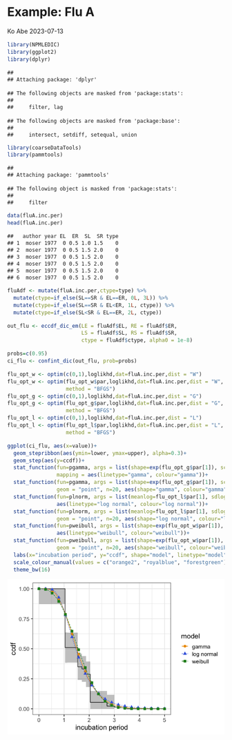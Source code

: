 Example: Flu A
================
Ko Abe
2023-07-13

``` r
library(NPMLEDIC)
library(ggplot2)
library(dplyr)
```

    ## 
    ## Attaching package: 'dplyr'

    ## The following objects are masked from 'package:stats':
    ## 
    ##     filter, lag

    ## The following objects are masked from 'package:base':
    ## 
    ##     intersect, setdiff, setequal, union

``` r
library(coarseDataTools)
library(pammtools)
```

    ## 
    ## Attaching package: 'pammtools'

    ## The following object is masked from 'package:stats':
    ## 
    ##     filter

``` r
data(fluA.inc.per)
head(fluA.inc.per)
```

    ##   author year EL  ER  SL  SR type
    ## 1  moser 1977  0 0.5 1.0 1.5    0
    ## 2  moser 1977  0 0.5 1.5 2.0    0
    ## 3  moser 1977  0 0.5 1.5 2.0    0
    ## 4  moser 1977  0 0.5 1.5 2.0    0
    ## 5  moser 1977  0 0.5 1.5 2.0    0
    ## 6  moser 1977  0 0.5 1.5 2.0    0

``` r
fluAdf <- mutate(fluA.inc.per,ctype=type) %>% 
  mutate(ctype=if_else(SL==SR & EL==ER, 0L, 3L)) %>% 
  mutate(ctype=if_else(SL==SR & EL<ER, 1L, ctype)) %>% 
  mutate(ctype=if_else(SL<SR & EL==ER, 2L, ctype)) 
```

``` r
out_flu <- eccdf_dic_em(LE = fluAdf$EL, RE = fluAdf$ER,
                        LS = fluAdf$SL, RS = fluAdf$SR,
                        ctype = fluAdf$ctype, alpha0 = 1e-8)
```

``` r
probs=c(0.95)
ci_flu <- confint_dic(out_flu, prob=probs)
```

``` r
flu_opt_w <- optim(c(0,1),loglikhd,dat=fluA.inc.per,dist = "W")
flu_opt_w <- optim(flu_opt_w$par,loglikhd,dat=fluA.inc.per,dist = "W",
                   method = "BFGS")
flu_opt_g <- optim(c(0,1),loglikhd,dat=fluA.inc.per,dist = "G")
flu_opt_g <- optim(flu_opt_g$par,loglikhd,dat=fluA.inc.per,dist = "G",
                   method = "BFGS")
flu_opt_l <- optim(c(0,1),loglikhd,dat=fluA.inc.per,dist = "L")
flu_opt_l <- optim(flu_opt_l$par,loglikhd,dat=fluA.inc.per,dist = "L",
                   method = "BFGS")
```

``` r
ggplot(ci_flu, aes(x=value))+
  geom_stepribbon(aes(ymin=lower, ymax=upper), alpha=0.3)+
  geom_step(aes(y=ccdf))+
  stat_function(fun=pgamma, args = list(shape=exp(flu_opt_g$par[1]), scale=exp(flu_opt_g$par[2]), lower.tail=FALSE),
                mapping = aes(linetype="gamma", colour="gamma"))+
  stat_function(fun=pgamma, args = list(shape=exp(flu_opt_g$par[1]), scale=exp(flu_opt_g$par[2]), lower.tail=FALSE),
                geom = "point", n=20, aes(shape="gamma", colour="gamma"), size=2.5)+
  stat_function(fun=plnorm, args = list(meanlog=flu_opt_l$par[1], sdlog=exp(flu_opt_l$par[2]), lower.tail=FALSE),
                aes(linetype="log normal", colour="log normal"))+
  stat_function(fun=plnorm, args = list(meanlog=flu_opt_l$par[1], sdlog=exp(flu_opt_l$par[2]), lower.tail=FALSE),
                geom = "point", n=20, aes(shape="log normal", colour="log normal"), size=2.5)+
  stat_function(fun=pweibull, args = list(shape=exp(flu_opt_w$par[1]), scale=exp(flu_opt_w$par[2]), lower.tail=FALSE),
                aes(linetype="weibull", colour="weibull"))+
  stat_function(fun=pweibull, args = list(shape=exp(flu_opt_w$par[1]), scale=exp(flu_opt_w$par[2]), lower.tail=FALSE),
                geom = "point", n=20, aes(shape="weibull", colour="weibull"), size=2.5)+
  labs(x="incubation period", y="ccdf", shape="model", linetype="model", colour="model")+
  scale_colour_manual(values = c("orange2", "royalblue", "forestgreen"))+
  theme_bw(16)
```

![](fluA_files/figure-gfm/plot%20results-1.png)<!-- -->
